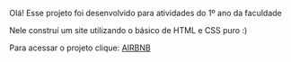 Olá! Esse projeto foi desenvolvido para atividades do 1º ano da faculdade

Nele construí um site utilizando o básico de HTML e CSS puro :)

Para acessar o projeto clique: <a href="https://cp1sis.netlify.app">AIRBNB<a/>

